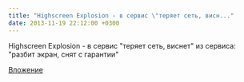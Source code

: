 ```yaml
---
title: "Highscreen Explosion - в сервис \"теряет сеть, висн..."
date: 2013-11-19 22:12:00 +0300
---
```


Highscreen Explosion - в сервис "теряет сеть, виснет" из сервиса: "разбит экран, снят с гарантии"

[Вложение](https://vk.com/video41076938_166378168)
